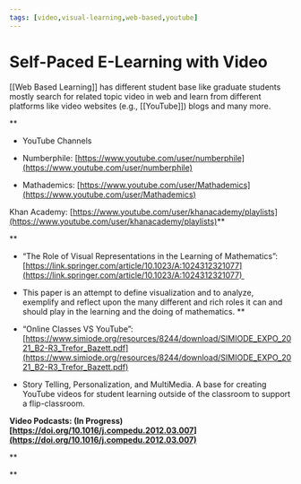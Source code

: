 ```yaml
---
tags: [video,visual-learning,web-based,youtube]
---
```


# Self-Paced E-Learning with Video

[[Web Based Learning]] has different student base like graduate students mostly search for related topic video in web and learn from different platforms like video websites (e.g., [[YouTube]]) blogs and many more.


**

-   YouTube Channels
    

-   Numberphile: [https://www.youtube.com/user/numberphile](https://www.youtube.com/user/numberphile)
    
-   Mathademics: [https://www.youtube.com/user/Mathademics](https://www.youtube.com/user/Mathademics)
    

Khan Academy: [https://www.youtube.com/user/khanacademy/playlists](https://www.youtube.com/user/khanacademy/playlists)**

**

-   “The Role of Visual Representations in the Learning of Mathematics”: [https://link.springer.com/article/10.1023/A:1024312321077](https://link.springer.com/article/10.1023/A:1024312321077) 
    

-   This paper is an attempt to define visualization and to analyze, exemplify and reflect upon the many different and rich roles it can and should play in the learning and the doing of mathematics.
**

-   “Online Classes VS YouTube”: [https://www.simiode.org/resources/8244/download/SIMIODE_EXPO_2021_B2-R3_Trefor_Bazett.pdf](https://www.simiode.org/resources/8244/download/SIMIODE_EXPO_2021_B2-R3_Trefor_Bazett.pdf)
    

-   Story Telling, Personalization, and MultiMedia. A base for creating YouTube videos for student learning outside of the classroom to support a flip-classroom.
    
**Video Podcasts: (In Progress)  ​​[https://doi.org/10.1016/j.compedu.2012.03.007](https://doi.org/10.1016/j.compedu.2012.03.007)**


**
    



**